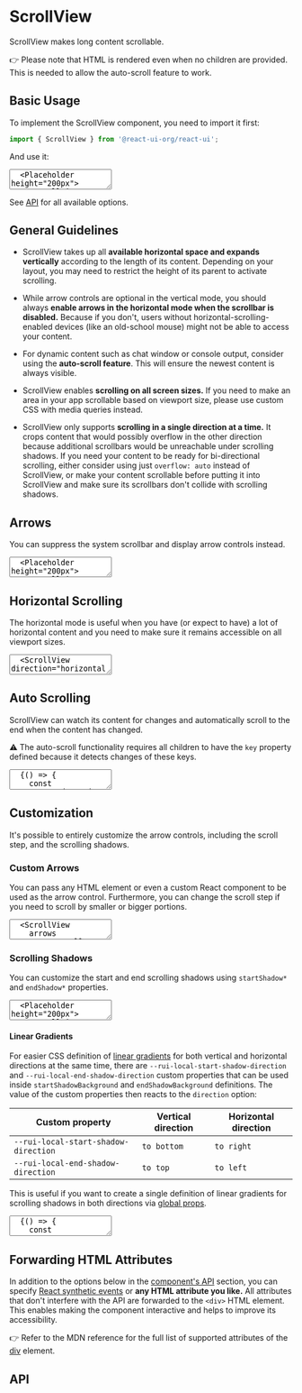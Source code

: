 # ScrollView

ScrollView makes long content scrollable.

👉 Please note that HTML is rendered even when no children are provided.
This is needed to allow the auto-scroll feature to work.

## Basic Usage

To implement the ScrollView component, you need to import it first:

```js
import { ScrollView } from '@react-ui-org/react-ui';
```

And use it:

<textarea is="docoff-react-preview">
  <Placeholder height="200px">
    <ScrollView>
      <div>
        Lorem ipsum dolor sit amet, consectetuer adipiscing elit. Aenean commodo
        ligula eget dolor. Aenean massa. Cum sociis natoque penatibus et magnis
        dis parturient montes, nascetur ridiculus mus. Donec quam felis,
        ultricies nec, pellentesque eu, pretium quis, sem. Nulla consequat massa
        quis enim. Donec pede justo, fringilla vel, aliquet nec, vulputate eget,
        arcu. In enim justo, rhoncus ut, imperdiet a, venenatis vitae, justo.
        Nullam dictum felis eu pede mollis pretium. Integer tincidunt. Cras
        dapibus. Vivamus elementum semper nisi. Aenean vulputate eleifend
        tellus. Aenean leo ligula, porttitor eu, consequat vitae, eleifend ac,
        enim. Aliquam lorem ante, dapibus in, viverra quis, feugiat a, tellus.
        Phasellus viverra nulla ut metus varius laoreet. Quisque rutrum. Aenean
        imperdiet. Etiam ultricies nisi vel augue. Curabitur ullamcorper
        ultricies nisi. Nam eget dui. Etiam rhoncus. Maecenas tempus, tellus
        eget condimentum rhoncus, sem quam semper libero, sit amet adipiscing
        sem neque sed ipsum. Nam quam nunc, blandit vel, luctus pulvinar,
        hendrerit id, lorem. Maecenas nec odio et ante tincidunt tempus. Donec
        vitae sapien ut libero venenatis faucibus. Nullam quis ante. Etiam sit
        amet orci eget eros faucibus tincidunt. Duis leo. Sed fringilla mauris
        sit amet nibh. Donec sodales sagittis magna. Sed consequat, leo eget
        bibendum sodales, augue velit cursus nunc.Aenean massa. Cum sociis
        natoque penatibus et magnis dis parturient montes, nascetur ridiculus
        mus. Donec quam felis, ultricies nec, pellentesque eu, pretium quis,
        sem. Nulla consequat massa quis enim. Donec pede justo, fringilla vel,
        aliquet nec, vulputate eget, arcu. In enim justo, rhoncus ut, imperdiet
        a, venenatis vitae, justo. Nullam dictum felis eu pede mollis pretium.
        Integer tincidunt. Cras dapibus. Vivamus elementum semper nisi. Aenean
        vulputate eleifend tellus. Aenean leo ligula, porttitor eu, consequat
        vitae, eleifend ac, enim. Aliquam lorem ante, dapibus in, viverra quis,
        feugiat a, tellus. Phasellus viverra nulla ut metus varius laoreet.
        Quisque rutrum. Aenean imperdiet. Etiam ultricies nisi vel augue.
        Curabitur ullamcorper ultricies nisi. Nam eget dui. Etiam rhoncus.
        Maecenas tempus, tellus eget condimentum rhoncus, sem quam semper
        libero, sit amet adipiscing sem neque sed ipsum. Nam quam nunc, blandit
        vel, luctus pulvinar, hendrerit id, lorem. Maecenas nec odio et ante
        tincidunt tempus. Donec vitae sapien ut libero venenatis faucibus.
        Nullam quis ante. Etiam sit amet orci eget eros faucibus tincidunt.
        Duis leo. Sed fringilla mauris sit amet nibh. Donec sodales sagittis
        magna. Sed consequat, leo eget bibendum sodales, augue velit cursus
        nunc.
      </div>
    </ScrollView>
  </Placeholder>
</textarea>

See [API](#api) for all available options.

## General Guidelines

- ScrollView takes up all **available horizontal space and expands vertically**
  according to the length of its content. Depending on your layout, you may need
  to restrict the height of its parent to activate scrolling.

- While arrow controls are optional in the vertical mode, you should always
  **enable arrows in the horizontal mode when the scrollbar is disabled.**
  Because if you don't, users without horizontal-scrolling-enabled devices
  (like an old-school mouse) might not be able to access your content.

- For dynamic content such as chat window or console output, consider using the
  **auto-scroll feature**. This will ensure the newest content is always
  visible.

- ScrollView enables **scrolling on all screen sizes.** If you need to make an
  area in your app scrollable based on viewport size, please use custom CSS
  with media queries instead.

- ScrollView only supports **scrolling in a single direction at a time.** It
  crops content that would possibly overflow in the other direction because
  additional scrollbars would be unreachable under scrolling shadows. If you
  need your content to be ready for bi-directional scrolling, either consider
  using just `overflow: auto` instead of ScrollView, or make your content
  scrollable before putting it into ScrollView and make sure its scrollbars
  don't collide with scrolling shadows.

## Arrows

You can suppress the system scrollbar and display arrow controls instead.

<textarea is="docoff-react-preview">
  <Placeholder height="200px">
    <ScrollView arrows scrollbar={false}>
      <div>
        Lorem ipsum dolor sit amet, consectetuer adipiscing elit. Aenean commodo
        ligula eget dolor. Aenean massa. Cum sociis natoque penatibus et magnis
        dis parturient montes, nascetur ridiculus mus. Donec quam felis,
        ultricies nec, pellentesque eu, pretium quis, sem. Nulla consequat massa
        quis enim. Donec pede justo, fringilla vel, aliquet nec, vulputate eget,
        arcu. In enim justo, rhoncus ut, imperdiet a, venenatis vitae, justo.
        Nullam dictum felis eu pede mollis pretium. Integer tincidunt. Cras
        dapibus. Vivamus elementum semper nisi. Aenean vulputate eleifend
        tellus. Aenean leo ligula, porttitor eu, consequat vitae, eleifend ac,
        enim. Aliquam lorem ante, dapibus in, viverra quis, feugiat a, tellus.
        Phasellus viverra nulla ut metus varius laoreet. Quisque rutrum. Aenean
        imperdiet. Etiam ultricies nisi vel augue. Curabitur ullamcorper
        ultricies nisi. Nam eget dui. Etiam rhoncus. Maecenas tempus, tellus
        eget condimentum rhoncus, sem quam semper libero, sit amet adipiscing
        sem neque sed ipsum. Nam quam nunc, blandit vel, luctus pulvinar,
        hendrerit id, lorem. Maecenas nec odio et ante tincidunt tempus. Donec
        vitae sapien ut libero venenatis faucibus. Nullam quis ante. Etiam sit
        amet orci eget eros faucibus tincidunt. Duis leo. Sed fringilla mauris
        sit amet nibh. Donec sodales sagittis magna. Sed consequat, leo eget
        bibendum sodales, augue velit cursus nunc.Aenean massa. Cum sociis
        natoque penatibus et magnis dis parturient montes, nascetur ridiculus
        mus. Donec quam felis, ultricies nec, pellentesque eu, pretium quis,
        sem. Nulla consequat massa quis enim. Donec pede justo, fringilla vel,
        aliquet nec, vulputate eget, arcu. In enim justo, rhoncus ut, imperdiet
        a, venenatis vitae, justo. Nullam dictum felis eu pede mollis pretium.
        Integer tincidunt. Cras dapibus. Vivamus elementum semper nisi. Aenean
        vulputate eleifend tellus. Aenean leo ligula, porttitor eu, consequat
        vitae, eleifend ac, enim. Aliquam lorem ante, dapibus in, viverra quis,
        feugiat a, tellus. Phasellus viverra nulla ut metus varius laoreet.
        Quisque rutrum. Aenean imperdiet. Etiam ultricies nisi vel augue.
        Curabitur ullamcorper ultricies nisi. Nam eget dui. Etiam rhoncus.
        Maecenas tempus, tellus eget condimentum rhoncus, sem quam semper
        libero, sit amet adipiscing sem neque sed ipsum. Nam quam nunc, blandit
        vel, luctus pulvinar, hendrerit id, lorem. Maecenas nec odio et ante
        tincidunt tempus. Donec vitae sapien ut libero venenatis faucibus.
        Nullam quis ante. Etiam sit amet orci eget eros faucibus tincidunt.
        Duis leo. Sed fringilla mauris sit amet nibh. Donec sodales sagittis
        magna. Sed consequat, leo eget bibendum sodales, augue velit cursus
        nunc.
      </div>
    </ScrollView>
  </Placeholder>
</textarea>

## Horizontal Scrolling

The horizontal mode is useful when you have (or expect to have) a lot of
horizontal content and you need to make sure it remains accessible on all
viewport sizes.

<textarea is="docoff-react-preview">
  <ScrollView direction="horizontal" arrows>
    <Placeholder>
      <div style={{ whiteSpace: 'nowrap' }}>
        Lorem ipsum dolor sit amet, consectetuer adipiscing elit. Aenean commodo
        ligula eget dolor. Aenean massa. Cum sociis natoque penatibus et magnis
        dis parturient montes, nascetur ridiculus mus. Donec quam felis,
        ultricies nec, pellentesque eu, pretium quis, sem. Nulla consequat massa
        quis enim. Donec pede justo, fringilla vel, aliquet nec, vulputate eget,
        arcu. In enim justo, rhoncus ut, imperdiet a, venenatis vitae, justo.
      </div>
    </Placeholder>
  </ScrollView>
</textarea>

## Auto Scrolling

ScrollView can watch its content for changes and automatically scroll to the
end when the content has changed.

⚠️ The auto-scroll functionality requires all children to have the `key`
property defined because it detects changes of these keys.

<textarea is="docoff-react-preview">
  {() => {
    const generateRandomString = () => {
      const texts = [
        'Lorem ipsum dolor sit amet, consectetuer adipiscing elit.',
        'Aenean commodo ligula eget dolor. Aenean massa.',
        'Aenean commodo ligula eget dolor. Aenean massa.',
        'Cum sociis natoque penatibus et magnis dis parturient montes.',
        'Donec quam felis, ultricies nec, pellentesque eu, pretium quis, sem.',
        'Nulla consequat massa quis enim. Donec pede justo, fringilla vel.',
        'In enim justo, rhoncus ut, imperdiet a, venenatis vitae, justo.',
      ];
      let text = '';
      const repeatAmount = Math.floor(Math.random() * 9);
      for (let i = 0; i < (repeatAmount + 1); i += 1) {
        text += texts[Math.floor(Math.random() * Math.floor(texts.length - 1))];
      }
      return text;
    }
    const [autoScroll, setAutoScroll] = React.useState('always');
    const [direction, setDirection] = React.useState('vertical');
    const [scrollViewContent, setScrollViewContent] = React.useState(
      generateRandomString(),
    );
    return (
      <div>
        <Toolbar>
          <ToolbarItem>
            <Radio
              label="Direction:"
              onChange={(e) => setDirection(e.target.value)}
              options={[
                {
                  label: 'Vertical',
                  value: 'vertical',
                },
                {
                  label: 'Horizontal',
                  value: 'horizontal',
                },
              ]}
              value={direction}
            />
          </ToolbarItem>
          <ToolbarItem>
            <Radio
              label="Autoscroll:"
              onChange={(e) => setAutoScroll(e.target.value)}
              options={[
                {
                  label: 'Always',
                  value: 'always',
                },
                {
                  label: 'When end is detected',
                  value: 'detectEnd',
                },
              ]}
              value={autoScroll}
            />
          </ToolbarItem>
          <ToolbarItem>
            <Button
              label="Add text"
              onClick={
                () => setScrollViewContent(
                  `${scrollViewContent} ${generateRandomString()}`,
                )
              }
            />
          </ToolbarItem>
        </Toolbar>
        <Placeholder height={direction === 'vertical' ? '200px' : 'auto'}>
          <ScrollView arrows autoScroll={autoScroll} direction={direction}>
            <div
              key={scrollViewContent.length}
              style={{
                whiteSpace: (direction === 'horizontal' ? 'nowrap' : 'normal'),
              }}
            >
              {scrollViewContent}
            </div>
          </ScrollView>
        </Placeholder>
      </div>
    );
  }}
</textarea>

## Customization

It's possible to entirely customize the arrow controls, including the scroll
step, and the scrolling shadows.

### Custom Arrows

You can pass any HTML element or even a custom React component to be used as the
arrow control. Furthermore, you can change the scroll step if you need to scroll
by smaller or bigger portions.

<textarea is="docoff-react-preview">
  <ScrollView
    arrows
    arrowsScrollStep={300}
    direction="horizontal"
    nextArrowElement={(<span class="typography-size-3">➡️</span>)}
    prevArrowElement={(<span class="typography-size-3">⬅️</span>)}
    scrollbar={false}
  >
    <Placeholder>
      <div style={{ whiteSpace: 'nowrap' }}>
        Lorem ipsum dolor sit amet, consectetuer adipiscing elit. Aenean commodo
        ligula eget dolor. Aenean massa. Cum sociis natoque penatibus et magnis
        dis parturient montes, nascetur ridiculus mus. Donec quam felis,
        ultricies nec, pellentesque eu, pretium quis, sem. Nulla consequat massa
        quis enim. Donec pede justo, fringilla vel, aliquet nec, vulputate eget,
        arcu. In enim justo, rhoncus ut, imperdiet a, venenatis vitae, justo.
      </div>
    </Placeholder>
  </ScrollView>
</textarea>

### Scrolling Shadows

You can customize the start and end scrolling shadows using `startShadow*` and
`endShadow*` properties.

<textarea is="docoff-react-preview">
  <Placeholder height="200px">
    <ScrollView
      startShadowBackground={'radial-gradient('
          + 'farthest-side at center top, '
          + 'rgba(0, 0, 0, 0.15) 0%, '
          + 'rgba(0, 0, 0, 0.05) 60%, '
          + 'rgba(0, 0, 0, 0.02) 85%, '
          + 'rgba(0, 0, 0, 0) 100%'
        + ')'
      }
      startShadowInitialOffset="-5px"
      startShadowSize="40px"
      endShadowBackground={'radial-gradient('
          + 'farthest-side at center bottom, '
          + 'rgba(0, 0, 0, 0.15) 0%, '
          + 'rgba(0, 0, 0, 0.05) 60%, '
          + 'rgba(0, 0, 0, 0.02) 85%, '
          + 'rgba(0, 0, 0, 0) 100%'
        + ')'
      }
      endShadowInitialOffset="-5px"
      endShadowSize="40px"
    >
      <div>
        Lorem ipsum dolor sit amet, consectetuer adipiscing elit. Aenean commodo
        ligula eget dolor. Aenean massa. Cum sociis natoque penatibus et magnis
        dis parturient montes, nascetur ridiculus mus. Donec quam felis,
        ultricies nec, pellentesque eu, pretium quis, sem. Nulla consequat massa
        quis enim. Donec pede justo, fringilla vel, aliquet nec, vulputate eget,
        arcu. In enim justo, rhoncus ut, imperdiet a, venenatis vitae, justo.
        Nullam dictum felis eu pede mollis pretium. Integer tincidunt. Cras
        dapibus. Vivamus elementum semper nisi. Aenean vulputate eleifend
        tellus. Aenean leo ligula, porttitor eu, consequat vitae, eleifend ac,
        enim. Aliquam lorem ante, dapibus in, viverra quis, feugiat a, tellus.
        Phasellus viverra nulla ut metus varius laoreet. Quisque rutrum. Aenean
        imperdiet. Etiam ultricies nisi vel augue. Curabitur ullamcorper
        ultricies nisi. Nam eget dui. Etiam rhoncus. Maecenas tempus, tellus
        eget condimentum rhoncus, sem quam semper libero, sit amet adipiscing
        sem neque sed ipsum. Nam quam nunc, blandit vel, luctus pulvinar,
        hendrerit id, lorem. Maecenas nec odio et ante tincidunt tempus. Donec
        vitae sapien ut libero venenatis faucibus. Nullam quis ante. Etiam sit
        amet orci eget eros faucibus tincidunt. Duis leo. Sed fringilla mauris
        sit amet nibh. Donec sodales sagittis magna. Sed consequat, leo eget
        bibendum sodales, augue velit cursus nunc.Aenean massa. Cum sociis
        natoque penatibus et magnis dis parturient montes, nascetur ridiculus
        mus. Donec quam felis, ultricies nec, pellentesque eu, pretium quis,
        sem. Nulla consequat massa quis enim. Donec pede justo, fringilla vel,
        aliquet nec, vulputate eget, arcu. In enim justo, rhoncus ut, imperdiet
        a, venenatis vitae, justo. Nullam dictum felis eu pede mollis pretium.
        Integer tincidunt. Cras dapibus. Vivamus elementum semper nisi. Aenean
        vulputate eleifend tellus. Aenean leo ligula, porttitor eu, consequat
        vitae, eleifend ac, enim. Aliquam lorem ante, dapibus in, viverra quis,
        feugiat a, tellus. Phasellus viverra nulla ut metus varius laoreet.
        Quisque rutrum. Aenean imperdiet. Etiam ultricies nisi vel augue.
        Curabitur ullamcorper ultricies nisi. Nam eget dui. Etiam rhoncus.
        Maecenas tempus, tellus eget condimentum rhoncus, sem quam semper
        libero, sit amet adipiscing sem neque sed ipsum. Nam quam nunc, blandit
        vel, luctus pulvinar, hendrerit id, lorem. Maecenas nec odio et ante
        tincidunt tempus. Donec vitae sapien ut libero venenatis faucibus.
        Nullam quis ante. Etiam sit amet orci eget eros faucibus tincidunt.
        Duis leo. Sed fringilla mauris sit amet nibh. Donec sodales sagittis
        magna. Sed consequat, leo eget bibendum sodales, augue velit cursus
        nunc.
      </div>
    </ScrollView>
  </Placeholder>
</textarea>

#### Linear Gradients

For easier CSS definition of [linear gradients] for both vertical and horizontal
directions at the same time, there are `--rui-local-start-shadow-direction` and
`--rui-local-end-shadow-direction` custom properties that can be used inside
`startShadowBackground` and `endShadowBackground` definitions. The value of the
custom properties then reacts to the `direction` option:

| Custom property                      | Vertical direction | Horizontal direction |
|--------------------------------------|--------------------|----------------------|
| `--rui-local-start-shadow-direction` | `to bottom`        | `to right`           |
| `--rui-local-end-shadow-direction`   | `to top`           | `to left`            |

This is useful if you want to create a single definition of linear gradients for
scrolling shadows in both directions via
[global props](/docs/customize/global-props).

<textarea is="docoff-react-preview">
  {() => {
    const START_SHADOW_BACKGROUND = `linear-gradient(
        var(--rui-local-start-shadow-direction),
        rgba(0 0 0 / 0.5),
        rgba(0 0 0 / 0)
      )`;
    const END_SHADOW_BACKGROUND = `linear-gradient(
        var(--rui-local-end-shadow-direction),
        rgba(0 0 0 / 0.5),
        rgba(0 0 0 / 0)
      )`
    const [direction, setDirection] = React.useState('vertical');
    return(
      <>
        <Radio
          label="Direction:"
          onChange={(e) => setDirection(e.target.value)}
          options={[
            {
              label: 'Vertical',
              value: 'vertical',
            },
            {
              label: 'Horizontal',
              value: 'horizontal',
            },
          ]}
          value={direction}
        />
        <Placeholder height="200px">
          <ScrollView
            direction={direction}
            endShadowBackground={END_SHADOW_BACKGROUND}
            startShadowBackground={START_SHADOW_BACKGROUND}
          >
            <div
              style={{
                width: (direction === 'horizontal' ? '3000px' : 'auto'),
              }}
            >
              Lorem ipsum dolor sit amet, consectetuer adipiscing elit. Aenean
              commodo ligula eget dolor. Aenean massa. Cum sociis natoque
              penatibus et magnis dis parturient montes, nascetur ridiculus mus.
              Donec quam felis, ultricies nec, pellentesque eu, pretium quis,
              sem. Nulla consequat massa quis enim. Donec pede justo, fringilla
              vel, aliquet nec, vulputate eget, arcu. In enim justo, rhoncus ut,
              imperdiet a, venenatis vitae, justo. Nullam dictum felis eu pede
              mollis pretium. Integer tincidunt. Cras dapibus. Vivamus elementum
              semper nisi. Aenean vulputate eleifend tellus. Aenean leo ligula,
              porttitor eu, consequat vitae, eleifend ac, enim. Aliquam lorem
              ante, dapibus in, viverra quis, feugiat a, tellus. Phasellus
              viverra nulla ut metus varius laoreet. Quisque rutrum. Aenean
              imperdiet. Etiam ultricies nisi vel augue. Curabitur ullamcorper
              ultricies nisi. Nam eget dui. Etiam rhoncus. Maecenas tempus,
              tellus eget condimentum rhoncus, sem quam semper libero, sit amet
              adipiscing sem neque sed ipsum. Nam quam nunc, blandit vel, luctus
              pulvinar, hendrerit id, lorem. Maecenas nec odio et ante tincidunt
              tempus. Donec vitae sapien ut libero venenatis faucibus. Nullam
              quis ante. Etiam sit amet orci eget eros faucibus tincidunt. Duis
              leo. Sed fringilla mauris sit amet nibh. Donec sodales sagittis
              magna. Sed consequat, leo eget bibendum sodales, augue velit
              cursus nunc. Aenean massa. Cum sociis natoque penatibus et magnis
              dis parturient montes, nascetur ridiculus mus. Donec quam felis,
              ultricies nec, pellentesque eu, pretium quis, sem. Nulla consequat
              massa quis enim. Donec pede justo, fringilla vel, aliquet nec,
              vulputate eget, arcu. In enim justo, rhoncus ut, imperdiet a,
              venenatis vitae, justo. Nullam dictum felis eu pede mollis
              pretium. Integer tincidunt. Cras dapibus. Vivamus elementum semper
              nisi. Aenean vulputate eleifend tellus. Aenean leo ligula,
              porttitor eu, consequat vitae, eleifend ac, enim. Aliquam lorem
              ante, dapibus in, viverra quis, feugiat a, tellus. Phasellus
              viverra nulla ut metus varius laoreet. Quisque rutrum. Aenean
              imperdiet. Etiam ultricies nisi vel augue. Curabitur ullamcorper
              ultricies nisi. Nam eget dui. Etiam rhoncus. Maecenas tempus,
              tellus eget condimentum rhoncus, sem quam semper libero, sit amet
              adipiscing sem neque sed ipsum. Nam quam nunc, blandit vel, luctus
              pulvinar, hendrerit id, lorem. Maecenas nec odio et ante tincidunt
              tempus. Donec vitae sapien ut libero venenatis faucibus. Nullam
              quis ante. Etiam sit amet orci eget eros faucibus tincidunt. Duis
              leo. Sed fringilla mauris sit amet nibh. Donec sodales sagittis
              magna. Sed consequat, leo eget bibendum sodales, augue velit
              cursus nunc.
            </div>
          </ScrollView>
        </Placeholder>
      </>
    )}}
</textarea>

## Forwarding HTML Attributes

In addition to the options below in the [component's API](#api) section, you
can specify [React synthetic events] or **any HTML attribute you like.** All
attributes that don't interfere with the API are forwarded to the `<div>` HTML
element. This enables making the component interactive and helps to improve its
accessibility.

👉 Refer to the MDN reference for the full list of supported attributes of the
[div] element.

## API

<Props table of={ScrollView} />

[linear gradients]: https://developer.mozilla.org/en-US/docs/Web/CSS/gradient/linear-gradient
[React synthetic events]: https://reactjs.org/docs/events.html
[div]: https://developer.mozilla.org/en-US/docs/Web/HTML/Element/div#attributes
